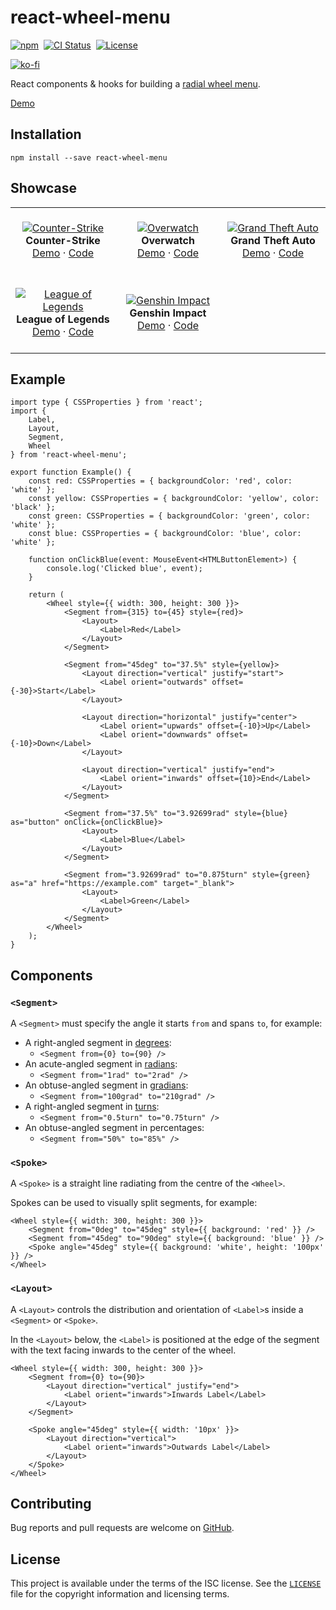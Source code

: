 # react-wheel-menu

<p>
    <a href="https://www.npmjs.com/package/react-wheel-menu" target="_blank" rel="noreferrer"><img alt="npm" src="https://img.shields.io/npm/v/react-wheel-menu.svg" /></a>&nbsp;
    <a href="https://github.com/michaelbull/react-wheel-menu/actions?query=workflow%3Aci" target="_blank" rel="noreferrer"><img alt="CI Status" src="https://github.com/michaelbull/react-wheel-menu/workflows/ci/badge.svg" /></a>&nbsp;
    <a href="https://github.com/michaelbull/react-wheel-menu/blob/master/LICENSE" target="_blank" rel="noreferrer"><img alt="License" src="https://img.shields.io/github/license/michaelbull/react-wheel-menu.svg" /></a>
</p>
<p>
  <a href="https://ko-fi.com/R5R0CFMN6" target="_blank" rel="noreferrer">
    <img alt="ko-fi" src="https://ko-fi.com/img/githubbutton_sm.svg" />
  </a>
</p>

React components & hooks for building a [radial wheel menu][wikipedia-pie-menu].

[Demo][storybook]

## Installation

```shell
npm install --save react-wheel-menu
```

## Showcase

<table>
  <tbody>
    <tr>
      <td align="center" width="33%">
        &nbsp;
        <br />
        <a href="https://michaelbull.github.io/react-wheel-menu/?path=/story/examples--counter-strike" target="_blank"><img src="https://github.com/michaelbull/react-wheel-menu/assets/3253134/a0dec421-10dd-43e3-b335-b26a00c6f4c2" alt="Counter-Strike" /></a>
        <br />
        <strong>Counter-Strike</strong>
        <br />
        <a href="https://michaelbull.github.io/react-wheel-menu/?path=/story/examples--counter-strike" target="_blank">Demo</a>
        ·
        <a href="https://github.com/michaelbull/react-wheel-menu/blob/master/src/stories/Examples/CounterStrike/CounterStrike.stories.tsx" target="_blank">Code</a>
        <br />
        &nbsp;
      </td>
      <td align="center" width="33%">
        &nbsp;
        <br />
        <a href="https://michaelbull.github.io/react-wheel-menu/?path=/story/examples--overwatch" target="_blank"><img src="https://github.com/michaelbull/react-wheel-menu/assets/3253134/89f5cd2c-71b8-41b0-a19a-8dc63ec149e0" alt="Overwatch" /></a>
        <br />
        <strong>Overwatch</strong>
        <br />
        <a href="https://michaelbull.github.io/react-wheel-menu/?path=/story/examples--overwatch" target="_blank">Demo</a>
        ·
        <a href="https://github.com/michaelbull/react-wheel-menu/blob/master/src/stories/Examples/Overwatch/Overwatch.stories.tsx" target="_blank">Code</a>
        <br />
        &nbsp;
      </td>
      <td align="center" width="33%">
        &nbsp;
        <br />
        <a href="https://michaelbull.github.io/react-wheel-menu/?path=/story/examples--grand-theft-auto" target="_blank"><img src="https://github.com/michaelbull/react-wheel-menu/assets/3253134/5442c291-0f29-4d63-ae51-9b3982b0635e" alt="Grand Theft Auto" /></a>
        <br />
        <strong>Grand Theft Auto</strong>
        <br />
        <a href="https://michaelbull.github.io/react-wheel-menu/?path=/story/examples--grand-theft-auto" target="_blank">Demo</a>
        ·
        <a href="https://github.com/michaelbull/react-wheel-menu/blob/master/src/stories/Examples/GrandTheftAuto/GrandTheftAuto.stories.tsx" target="_blank">Code</a>
        <br />
        &nbsp;
      </td>
    </tr>
    <tr>
      <td align="center" width="33%">
        &nbsp;
        <br />
        <a href="https://michaelbull.github.io/react-wheel-menu/?path=/story/examples--league-of-legends" target="_blank"><img src="https://github.com/michaelbull/react-wheel-menu/assets/3253134/27812098-f3ff-446e-a794-1d26144d0cf5" alt="League of Legends" /></a>
        <br />
        <strong>League of Legends</strong>
        <br />
        <a href="https://michaelbull.github.io/react-wheel-menu/?path=/story/examples--league-of-legends" target="_blank">Demo</a>
        ·
        <a href="https://github.com/michaelbull/react-wheel-menu/blob/master/src/stories/Examples/LeagueOfLegends/LeagueOfLegends.stories.tsx" target="_blank">Code</a>
        <br />
        &nbsp;
      </td>
      <td align="center" width="33%">
        &nbsp;
        <br />
        <a href="https://michaelbull.github.io/react-wheel-menu/?path=/story/examples--genshin-impact" target="_blank"><img src="https://github.com/michaelbull/react-wheel-menu/assets/3253134/ef6b192c-13a9-45e4-9826-c9ea2d64d94a" alt="Genshin Impact" /></a>
        <br />
        <strong>Genshin Impact</strong>
        <br />
        <a href="https://michaelbull.github.io/react-wheel-menu/?path=/story/examples--genshin-impact" target="_blank">Demo</a>
        ·
        <a href="https://github.com/michaelbull/react-wheel-menu/blob/master/src/stories/Examples/GenshinImpact/GenshinImpact.stories.tsx" target="_blank">Code</a>
        <br />
        &nbsp;
      </td>
    </tr>
  </tbody>
</table>

## Example

```tsx
import type { CSSProperties } from 'react';
import {
    Label,
    Layout,
    Segment,
    Wheel
} from 'react-wheel-menu';

export function Example() {
    const red: CSSProperties = { backgroundColor: 'red', color: 'white' };
    const yellow: CSSProperties = { backgroundColor: 'yellow', color: 'black' };
    const green: CSSProperties = { backgroundColor: 'green', color: 'white' };
    const blue: CSSProperties = { backgroundColor: 'blue', color: 'white' };

    function onClickBlue(event: MouseEvent<HTMLButtonElement>) {
        console.log('Clicked blue', event);
    }

    return (
        <Wheel style={{ width: 300, height: 300 }}>
            <Segment from={315} to={45} style={red}>
                <Layout>
                    <Label>Red</Label>
                </Layout>
            </Segment>

            <Segment from="45deg" to="37.5%" style={yellow}>
                <Layout direction="vertical" justify="start">
                    <Label orient="outwards" offset={-30}>Start</Label>
                </Layout>

                <Layout direction="horizontal" justify="center">
                    <Label orient="upwards" offset={-10}>Up</Label>
                    <Label orient="downwards" offset={-10}>Down</Label>
                </Layout>

                <Layout direction="vertical" justify="end">
                    <Label orient="inwards" offset={10}>End</Label>
                </Layout>
            </Segment>

            <Segment from="37.5%" to="3.92699rad" style={blue} as="button" onClick={onClickBlue}>
                <Layout>
                    <Label>Blue</Label>
                </Layout>
            </Segment>

            <Segment from="3.92699rad" to="0.875turn" style={green} as="a" href="https://example.com" target="_blank">
                <Layout>
                    <Label>Green</Label>
                </Layout>
            </Segment>
        </Wheel>
    );
}
```

## Components

### `<Segment>`

A `<Segment>` must specify the angle it starts `from` and spans `to`, for example:

- A right-angled segment in [degrees][degree]:
    - `<Segment from={0} to={90} />`
- An acute-angled segment in [radians][radian]:
    - `<Segment from="1rad" to="2rad" />`
- An obtuse-angled segment in [gradians][gradian]:
    - `<Segment from="100grad" to="210grad" />`
- A right-angled segment in [turns][turn]:
    - `<Segment from="0.5turn" to="0.75turn" />`
- An obtuse-angled segment in percentages:
    - `<Segment from="50%" to="85%" />`

### `<Spoke>`

A `<Spoke>` is a straight line radiating from the centre of the `<Wheel>`.

Spokes can be used to visually split segments, for example:

```tsx
<Wheel style={{ width: 300, height: 300 }}>
    <Segment from="0deg" to="45deg" style={{ background: 'red' }} />
    <Segment from="45deg" to="90deg" style={{ background: 'blue' }} />
    <Spoke angle="45deg" style={{ background: 'white', height: '100px' }} />
</Wheel>
```

### `<Layout>`

A `<Layout>` controls the distribution and orientation of `<Label>`s inside a
`<Segment>` or `<Spoke>`.

In the `<Layout>` below, the `<Label>` is positioned at the edge of the segment
with the text facing inwards to the center of the wheel.

```tsx
<Wheel style={{ width: 300, height: 300 }}>
    <Segment from={0} to={90}>
        <Layout direction="vertical" justify="end">
            <Label orient="inwards">Inwards Label</Label>
        </Layout>
    </Segment>

    <Spoke angle="45deg" style={{ width: '10px' }}>
        <Layout direction="vertical">
            <Label orient="inwards">Outwards Label</Label>
        </Layout>
    </Spoke>
</Wheel>
```

## Contributing

Bug reports and pull requests are welcome on [GitHub][github].

## License

This project is available under the terms of the ISC license. See the
[`LICENSE`](LICENSE) file for the copyright information and licensing terms.

[npm]: https://www.npmjs.com/package/react-wheel-menu
[github]: https://github.com/michaelbull/react-wheel-menu
[storybook]: https://michaelbull.github.io/react-wheel-menu/?path=/story/examples
[wikipedia-pie-menu]: https://en.wikipedia.org/wiki/Pie_menu
[degree]: https://en.wikipedia.org/wiki/Degree_(angle)
[radian]: https://en.wikipedia.org/wiki/Radian
[gradian]: https://en.wikipedia.org/wiki/Gradian
[turn]: https://en.wikipedia.org/wiki/Turn_(angle)
